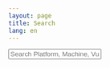 ```yaml
---
layout: page
title: Search
lang: en
---
```


<div id="search-container">
    <input type="text" id="search-input" placeholder="Search Platform, Machine, Vulnerability, Topic, CTF...">
    <ul id="results-container"></ul>
</div>

<script src="{{ site.url }}/assets/js/simple-jekyll-search.min.js"></script>

<script>
    var noResultsText = "No results found.";

    SimpleJekyllSearch({
        searchInput: document.getElementById('search-input'),  
        resultsContainer: document.getElementById('results-container'),
        searchResultTemplate: '<div style="text-align:right !important;"><a href="{{ site.url }}{url}"><h1 style="text-align:left !important;">{title}</h1></a><span style="text-align:right !important;">{date}</span></div>',
        json: '/en/search.json',
        noResultsText: noResultsText
    });
</script>
